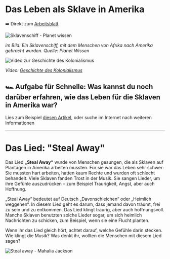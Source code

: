 # Das Leben als Sklave in Amerika

➡️ Direkt zum [Arbeitsblatt](sklaverei-arbeitsblatt)

![Sklavenschiff - Planet wissen](https://www.planet-wissen.de/geschichte/menschenrechte/sklaverei/portraetsklavereifoltergjpg100~_v-gseapremiumxl.jpg)

*im Bild: Ein Sklavenschiff, mit dem Menschen von Afrika nach Amerika gebracht wurden. Quelle: Planet Wissen*

![Video zur Geschichte des Kolonialismus](https://www.youtube.com/watch?v=xuYw-YMSJfc)

*Video: [Geschichte des Kolonialismus](https://www.planet-wissen.de/geschichte/menschenrechte/sklaverei/pwiesklavenfueramerika100.html)*

## 🏎️ Aufgabe für Schnelle: Was kannst du noch darüber erfahren, wie das Leben für die Sklaven in Amerika war? 

Lies zum Beispiel [diesen Artikel](https://www.planet-wissen.de/geschichte/menschenrechte/sklaverei/pwiesklavenfueramerika100.html), oder suche im Internet nach weiteren Informationen

----

# Das Lied: "Steal Away"

Das Lied **„Steal Away“** wurde von Menschen gesungen, die als Sklaven auf Plantagen in Amerika arbeiten mussten. Für sie war das Leben sehr schwer: Sie mussten hart arbeiten, hatten kaum Rechte und wurden oft schlecht behandelt. Viele Sklaven fanden Trost in der Musik. Sie sangen Lieder, um ihre Gefühle auszudrücken – zum Beispiel Traurigkeit, Angst, aber auch Hoffnung.

„Steal Away“ bedeutet auf Deutsch „Davonschleichen“ oder „Heimlich weggehen“. In diesem Lied geht es darum, dass jemand davon träumt, frei zu sein und zu entkommen. Das Lied klingt traurig, aber auch hoffnungsvoll. Manche Sklaven benutzten solche Lieder sogar, um sich heimlich Nachrichten zu schicken, zum Beispiel, wenn sie eine Flucht planten.

Wenn ihr das Lied gleich hört, achtet darauf, welche Gefühle darin stecken. Wie klingt die Musik? Was denkt ihr, wollten die Menschen mit diesem Lied sagen?

![Steal away - Mahalia Jackson](https://www.youtube.com/watch?v=-O5hz5KnSdc)